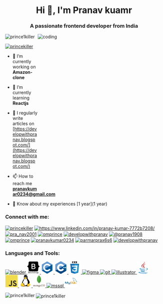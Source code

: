 <h1 align="center">Hi 👋, I'm Pranav kuamr</h1>
<h3 align="center">A passionate frontend developer from India</h3>

<img  align="right" alt="coding" width="400px" height="500px" src="https://www.google.com/url?sa=i&url=https%3A%2F%2Fgiphy.com%2Fexplore%2Fprogrammer&psig=AOvVaw3Qhut9p_rAvLpCuhAHKMlJ&ust=1682144016202000&source=images&cd=vfe&ved=0CA4QjRxqFwoTCMCByPyouv4CFQAAAAAdAAAAABAD"/>

<p align="left"> <img src="https://komarev.com/ghpvc/?username=prince1killer&label=Profile%20views&color=0e75b6&style=flat" alt="prince1killer" /> </p>

<p align="left"> <a href="https://twitter.com/princekiller" target="blank"><img src="https://img.shields.io/twitter/follow/princekiller?logo=twitter&style=for-the-badge" alt="princekiller" /></a> </p>

- 🔭 I’m currently working on **Amazon-clone**

- 🌱 I’m currently learning **Reactjs**

- 📝 I regularly write articles on [https://developwithpranav.blogspot.com/](https://developwithpranav.blogspot.com/)

- 📫 How to reach me **pranavkumar0234@gmail.com**

- 📄 Know about my experiences [1 year](1 year)

<h3 align="left">Connect with me:</h3>
<p align="left">
<a href="https://twitter.com/princekiller" target="blank"><img align="center" src="https://raw.githubusercontent.com/rahuldkjain/github-profile-readme-generator/master/src/images/icons/Social/twitter.svg" alt="princekiller" height="30" width="40" /></a>
<a href="https://linkedin.com/in/https://www.linkedin.com/in/pranav-kumar-7772b7208/" target="blank"><img align="center" src="https://raw.githubusercontent.com/rahuldkjain/github-profile-readme-generator/master/src/images/icons/Social/linked-in-alt.svg" alt="https://www.linkedin.com/in/pranav-kumar-7772b7208/" height="30" width="40" /></a>
<a href="https://instagram.com/pra_nav2001" target="blank"><img align="center" src="https://raw.githubusercontent.com/rahuldkjain/github-profile-readme-generator/master/src/images/icons/Social/instagram.svg" alt="pra_nav2001" height="30" width="40" /></a>
<a href="https://dribbble.com/omprince" target="blank"><img align="center" src="https://raw.githubusercontent.com/rahuldkjain/github-profile-readme-generator/master/src/images/icons/Social/dribbble.svg" alt="omprince" height="30" width="40" /></a>
<a href="https://www.youtube.com/c/developwithpranav" target="blank"><img align="center" src="https://raw.githubusercontent.com/rahuldkjain/github-profile-readme-generator/master/src/images/icons/Social/youtube.svg" alt="developwithpranav" height="30" width="40" /></a>
<a href="https://www.hackerrank.com/@pranav1908" target="blank"><img align="center" src="https://raw.githubusercontent.com/rahuldkjain/github-profile-readme-generator/master/src/images/icons/Social/hackerrank.svg" alt="@pranav1908" height="30" width="40" /></a>
<a href="https://www.leetcode.com/omprince" target="blank"><img align="center" src="https://raw.githubusercontent.com/rahuldkjain/github-profile-readme-generator/master/src/images/icons/Social/leet-code.svg" alt="omprince" height="30" width="40" /></a>
<a href="https://www.hackerearth.com/pranavkumar0234" target="blank"><img align="center" src="https://raw.githubusercontent.com/rahuldkjain/github-profile-readme-generator/master/src/images/icons/Social/hackerearth.svg" alt="pranavkumar0234" height="30" width="40" /></a>
<a href="https://auth.geeksforgeeks.org/user/parmarprax6s6" target="blank"><img align="center" src="https://raw.githubusercontent.com/rahuldkjain/github-profile-readme-generator/master/src/images/icons/Social/geeks-for-geeks.svg" alt="parmarprax6s6" height="30" width="40" /></a>
<a href="https://www.topcoder.com/members/developwithpranav" target="blank"><img align="center" src="https://raw.githubusercontent.com/rahuldkjain/github-profile-readme-generator/master/src/images/icons/Social/topcoder.svg" alt="developwithpranav" height="30" width="40" /></a>
</p>

<h3 align="left">Languages and Tools:</h3>
<p align="left"> <a href="https://www.blender.org/" target="_blank" rel="noreferrer"> <img src="https://download.blender.org/branding/community/blender_community_badge_white.svg" alt="blender" width="40" height="40"/> </a> <a href="https://getbootstrap.com" target="_blank" rel="noreferrer"> <img src="https://raw.githubusercontent.com/devicons/devicon/master/icons/bootstrap/bootstrap-plain-wordmark.svg" alt="bootstrap" width="40" height="40"/> </a> <a href="https://www.cprogramming.com/" target="_blank" rel="noreferrer"> <img src="https://raw.githubusercontent.com/devicons/devicon/master/icons/c/c-original.svg" alt="c" width="40" height="40"/> </a> <a href="https://www.w3schools.com/cpp/" target="_blank" rel="noreferrer"> <img src="https://raw.githubusercontent.com/devicons/devicon/master/icons/cplusplus/cplusplus-original.svg" alt="cplusplus" width="40" height="40"/> </a> <a href="https://www.w3schools.com/css/" target="_blank" rel="noreferrer"> <img src="https://raw.githubusercontent.com/devicons/devicon/master/icons/css3/css3-original-wordmark.svg" alt="css3" width="40" height="40"/> </a> <a href="https://www.figma.com/" target="_blank" rel="noreferrer"> <img src="https://www.vectorlogo.zone/logos/figma/figma-icon.svg" alt="figma" width="40" height="40"/> </a> <a href="https://git-scm.com/" target="_blank" rel="noreferrer"> <img src="https://www.vectorlogo.zone/logos/git-scm/git-scm-icon.svg" alt="git" width="40" height="40"/> </a> <a href="https://www.adobe.com/in/products/illustrator.html" target="_blank" rel="noreferrer"> <img src="https://www.vectorlogo.zone/logos/adobe_illustrator/adobe_illustrator-icon.svg" alt="illustrator" width="40" height="40"/> </a> <a href="https://www.java.com" target="_blank" rel="noreferrer"> <img src="https://raw.githubusercontent.com/devicons/devicon/master/icons/java/java-original.svg" alt="java" width="40" height="40"/> </a> <a href="https://developer.mozilla.org/en-US/docs/Web/JavaScript" target="_blank" rel="noreferrer"> <img src="https://raw.githubusercontent.com/devicons/devicon/master/icons/javascript/javascript-original.svg" alt="javascript" width="40" height="40"/> </a> <a href="https://www.linux.org/" target="_blank" rel="noreferrer"> <img src="https://raw.githubusercontent.com/devicons/devicon/master/icons/linux/linux-original.svg" alt="linux" width="40" height="40"/> </a> <a href="https://www.mongodb.com/" target="_blank" rel="noreferrer"> <img src="https://raw.githubusercontent.com/devicons/devicon/master/icons/mongodb/mongodb-original-wordmark.svg" alt="mongodb" width="40" height="40"/> </a> <a href="https://www.microsoft.com/en-us/sql-server" target="_blank" rel="noreferrer"> <img src="https://www.svgrepo.com/show/303229/microsoft-sql-server-logo.svg" alt="mssql" width="40" height="40"/> </a> <a href="https://www.mysql.com/" target="_blank" rel="noreferrer"> <img src="https://raw.githubusercontent.com/devicons/devicon/master/icons/mysql/mysql-original-wordmark.svg" alt="mysql" width="40" height="40"/> </a> </p>

<p><img align="left" src="https://github-readme-stats.vercel.app/api/top-langs?username=prince1killer&show_icons=true&locale=en&layout=compact" alt="prince1killer" /></p>

<p>&nbsp;<img align="center" src="https://github-readme-stats.vercel.app/api?username=prince1killer&show_icons=true&locale=en" alt="prince1killer" /></p>
